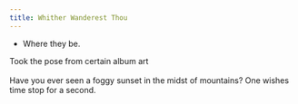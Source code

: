 ```yaml
---
title: Whither Wanderest Thou
---
```

- Where they be.

Took the pose from certain album art<br>
<br>
Have you ever seen a foggy sunset in the midst of mountains? One wishes time stop for a second.